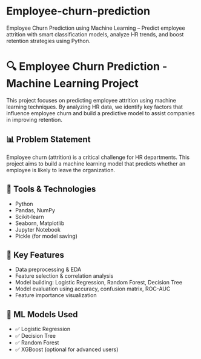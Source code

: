 # Employee-churn-prediction
Employee Churn Prediction using Machine Learning – Predict employee attrition with smart classification models, analyze HR trends, and boost retention strategies using Python.

# 🔍 Employee Churn Prediction - Machine Learning Project

This project focuses on predicting employee attrition using machine learning techniques. By analyzing HR data, we identify key factors that influence employee churn and build a predictive model to assist companies in improving retention.

## 📊 Problem Statement

Employee churn (attrition) is a critical challenge for HR departments. This project aims to build a machine learning model that predicts whether an employee is likely to leave the organization.

## 🚀 Tools & Technologies

- Python
- Pandas, NumPy
- Scikit-learn
- Seaborn, Matplotlib
- Jupyter Notebook
- Pickle (for model saving)



## 📌 Key Features

- Data preprocessing & EDA
- Feature selection & correlation analysis
- Model building: Logistic Regression, Random Forest, Decision Tree
- Model evaluation using accuracy, confusion matrix, ROC-AUC
- Feature importance visualization

## 🧠 ML Models Used

- ✅ Logistic Regression
- ✅ Decision Tree
- ✅ Random Forest
- ✅ XGBoost (optional for advanced users)
















